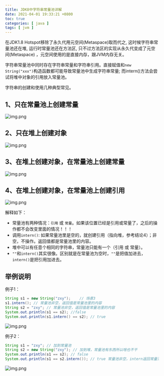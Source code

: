 ```yaml
---
title: JDK8中字符串常量池详解
date: 2021-04-01 19:33:21 +0800
toc: true
categories: [ java ]
tags: [ jvm ]
---
```


在JDK1.8 Hotspot移除了永久代用元空间(Metaspace)取而代之, 这时候字符串常量池还在堆, 运行时常量池还在方法区, 
只不过方法区的实现从永久代变成了元空间(Metaspace) ，元空间使用的是直接内存，跟JVM内存无关。

字符串常量池中同时存在字符串常量和字符串引用。直接赋值和`new String("xxx")`构造函数都可能导致常量池中生成字符串常量;
而intern()方法会尝试将堆中对象的引用放入常量池。

字符串的创建和使用几种典型常见。

<!-- more -->

## 1、只在常量池上创建常量

![img.png](https://xnstatic-1253397658.file.myqcloud.com/jdk8-string01.png)

## 2、只在堆上创建对象

![img.png](https://xnstatic-1253397658.file.myqcloud.com/jdk8-string02.png)

## 3、在堆上创建对象，在常量池上创建常量

![img.png](https://xnstatic-1253397658.file.myqcloud.com/jdk8-string03.png)

## 4、在堆上创建对象，在常量池上创建引用

![img.png](https://xnstatic-1253397658.file.myqcloud.com/jdk8-string04.png)

解释如下：

* 常量池有两种情况：`引用` 或 `常量`。如果该位置已经是引用或常量了，之后的操作都不会改变里面的情况！！！
* 调用`intern()`: 如果常量池里是空的，就创建引用（指向堆，参考结论4）；非空，不操作。返回值都是常量池里的内容。
* 堆中可以有任意个相同的字符串，常量池只能有一个（引用 或 常量）。
* `""`和`intern()`其实很像。区别就是在常量池为空时，`""`是把值加进去，`intern()`是把引用加进去。

## 举例说明
例子1：
``` java
String s1 = new String("zxy");    // 场景3
s1.intern(); // 常量池非空，返回值是常量池里的内容
String s2 = "zxy"; // 常量池非空，返回值是常量池里的内容
System.out.println(s1 == s2); //false
System.out.println(s1.intern() == s2); // true
```
![img.png](https://xnstatic-1253397658.file.myqcloud.com/jdk8-string05.png)

例子2：
``` java
String s1 = "zxy"; // 加到常量池
String s2 = new String("zxy"); // 加到堆，常量池有东西所以啥也不干
System.out.println(s1 == s2); // false
System.out.println(s1 == s2.intern()); // true 常量池非空，intern返回常量池里的内容
```
![img.png](https://xnstatic-1253397658.file.myqcloud.com/jdk8-string06.png)

